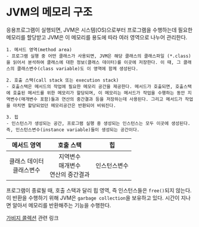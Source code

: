 # JVM의 메모리 구조

응용프로그램이 실행되면, JVM은 시스템(OS)으로부터 프로그램을 수행하는데 필요한 메모리를 할당받고 JVM은 이 메모리를 용도에 따라 여러 영역으로 나누어 관리한다.

    1. 메서드 영역(method area)
    - 프로그램 실행 중 어떤 클래스가 사용되면, JVM은 해당 클래스의 클래스파일 (*.class)을 읽어서 분석하여 클래스에 대한 정보(클래스 데이터)를 이곳에 저장한다. 이 때, 그 클래스의 클래스변수(class variable)도 이 영역에 함께 생성된다.

    2. 호출 스택(call stack 또는 execution stack)
    - 호출스택은 메서드의 작업에 필요한 메모리 공간을 제공한다. 메서드가 호출되면, 호출스택에 호출된 메서드를 위한 메모리가 할당되며, 이 메모리는 메서드가 작업을 수행하는 동안 지역변수(매개변수 포함)들과 연산의 중간결과 등을 저장하는데 사용된다. 그리고 메서드가 작업을 마치면 할당되었던 메모리공간은 반환되어 비워진다.

    3. 힙
    - 인스턴스가 생성되는 공간, 프로그램 실행 중 생성되는 인스턴스는 모두 이곳에 생성된다. 즉, 인스턴스변수(instance variable)들이 생성되는 공간이다.

|메서드 영역|호출 스택|힙|
|:-:|:-:|:-:|
|클래스 데이터<br>클래스변수|지역변수<br>매개변수<br>연산의 중간결과|인스턴스변수|

프로그램이 종료될 때, 호출 스택과 달리 힙 영역, 즉 인스턴스들은 `free()`되지 않는다. 이 반환을 수행하기 위해 JVM은 `garbage collection`을 보유하고 있다. 시간이 지나면 알아서 메모리를 반환해주는 기능을 수행한다.

[가비지 콜렉션](https://mangkyu.tistory.com/118) 관련 링크


